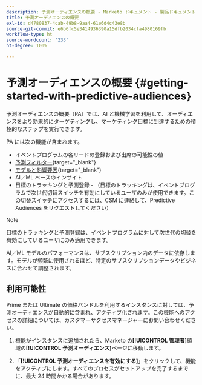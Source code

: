 ```yaml
---
description: 予測オーディエンスの概要 - Marketo ドキュメント - 製品ドキュメント
title: 予測オーディエンスの概要
exl-id: d4780837-4cab-49b8-9aa4-61e6d4c43e8b
source-git-commit: e6b6fc5e3414936390a15dfb2034cfa4980169fb
workflow-type: ht
source-wordcount: '233'
ht-degree: 100%

---
```


# 予測オーディエンスの概要 {#getting-started-with-predictive-audiences}

予測オーディエンスの概要（PA）では、AI と機械学習を利用して、オーディエンスをより効果的にターゲティングし、マーケティング目標に到達するための積極的なステップを実行できます。

PA には次の機能が含まれます。

* イベントプログラムの各リードの登録および出席の可能性の値
* [予測フィルター](/help/marketo/product-docs/core-marketo-concepts/predictive-audiences/predictive-filters.md){target=&quot;_blank&quot;}
* [モデルと影響要因](/help/marketo/product-docs/core-marketo-concepts/predictive-audiences/models-and-insights.md){target=&quot;_blank&quot;}
* AI／ML ベースのインサイト
* 目標のトラッキングと予測登録 - （目標のトラッキングは、イベントプログラムで次世代切替スイッチを有効にしているユーザのみが使用できます。この切替スイッチにアクセスするには、CSM に連絡して、Predictive Audiences をリクエストしてください）

>[!NOTE]
>
>目標のトラッキングと予測登録は、イベントプログラムに対して次世代の切替を有効にしているユーザにのみ適用できます。

AI／ML モデルのパフォーマンスは、サブスクリプション内のデータに依存します。モデルが頻繁に使用されるほど、特定のサブスクリプションデータやビジネスに合わせて調整されます。

## 利用可能性

Prime または Ultimate の価格バンドルを利用するインスタンスに対しては、予測オーディエンスが自動的に含まれ、アクティブ化されます。この機能へのアクセスの詳細については、カスタマーサクセスマネージャーにお問い合わせください。

1. 機能がインスタンスに追加されたら、Marketo の&#x200B;**[!UICONTROL 管理者]**&#x200B;領域の&#x200B;**[!UICONTROL 予測オーディエンス]**&#x200B;ページに移動します。

1. 「**[!UICONTROL 予測オーディエンスを有効にする]**」をクリックして、機能をアクティブにします。すべてのプロセスがセットアップを完了するまでに、最大 24 時間かかる場合があります。
